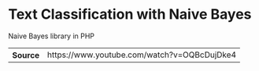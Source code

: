 # Text Classification with Naive Bayes
Naive Bayes library in PHP

<table>
  <tr>
    <th>Source</th>
    <td>https://www.youtube.com/watch?v=OQBcDujDke4</td>
  </tr>
</table>
